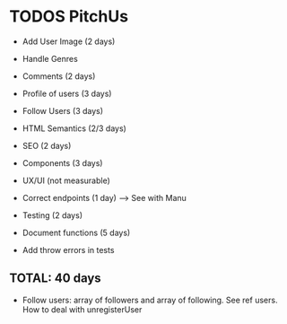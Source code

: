# TODOS PitchUs

- Add User Image (2 days)

- Handle Genres
- Comments (2 days)
- Profile of users (3 days)
- Follow Users (3 days)
- HTML Semantics (2/3 days)
- SEO (2 days)
- Components (3 days)
- UX/UI (not measurable)
- Correct endpoints (1 day) --> See with Manu
- Testing (2 days)
- Document functions (5 days)
- Add throw errors in tests

## TOTAL: 40 days

- Follow users: array of followers and array of following. See ref users. How to deal with unregisterUser